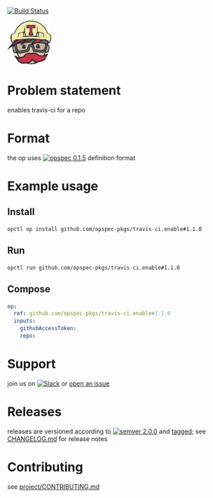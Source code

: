 [![Build Status](https://travis-ci.org/opspec-pkgs/travis-ci.enable.svg?branch=master)](https://travis-ci.org/opspec-pkgs/travis-ci.enable)

<img src="icon.svg" alt="icon" height="100px">

# Problem statement

enables travis-ci for a repo

# Format

the op uses [![opspec 0.1.5](https://img.shields.io/badge/opspec-0.1.5-brightgreen.svg?colorA=6b6b6b&colorB=fc16be)](https://opspec.io/0.1.5) definition format

# Example usage

## Install

```shell
opctl op install github.com/opspec-pkgs/travis-ci.enable#1.1.0
```

## Run

```
opctl run github.com/opspec-pkgs/travis-ci.enable#1.1.0
```

## Compose

```yaml
op:
  ref: github.com/opspec-pkgs/travis-ci.enable#1.1.0
  inputs:
    githubAccessToken:
    repo:
```

# Support

join us on
[![Slack](https://opctl-slackin.herokuapp.com/badge.svg)](https://opctl-slackin.herokuapp.com/)
or
[open an issue](https://github.com/opspec-pkgs/travis-ci.enable/issues)

# Releases

releases are versioned according to
[![semver 2.0.0](https://img.shields.io/badge/semver-2.0.0-brightgreen.svg)](http://semver.org/spec/v2.0.0.html)
and [tagged](https://git-scm.com/book/en/v2/Git-Basics-Tagging); see
[CHANGELOG.md](CHANGELOG.md) for release notes

# Contributing

see
[project/CONTRIBUTING.md](https://github.com/opspec-pkgs/project/blob/master/CONTRIBUTING.md)
